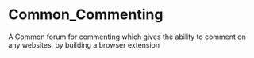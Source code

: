 # Common_Commenting
A Common forum for commenting which gives the ability to comment on any websites, by building a browser extension
